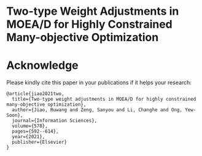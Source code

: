 # Two-type Weight Adjustments in MOEA/D for Highly Constrained Many-objective Optimization

# Acknowledge
Please kindly cite this paper in your publications if it helps your research:
```
@article{jiao2021two,
  title={Two-type weight adjustments in MOEA/D for highly constrained many-objective optimization},
  author={Jiao, Ruwang and Zeng, Sanyou and Li, Changhe and Ong, Yew-Soon},
  journal={Information Sciences},
  volume={578},
  pages={592--614},
  year={2021},
  publisher={Elsevier}
}
```
